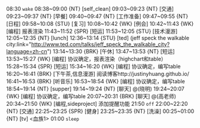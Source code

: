 08:30 `wake`
08:38~09:00 {NT} [self_clean]
09:03~09:23 {NT} [交通]
09:23~09:37 {NT} [早餐]
09:40~09:47 {NT} [工作准备]
09:47~09:55 {NT} [日程]
09:58~10:08 {STU} [复习]
10:08~10:42 {WK} [例会]
10:42~11:43 {WK} [编程] <WAUP> 报表渲染
11:43~11:52 {SPR} [短运]
11:53~12:05 {STU} [技术漫游]
12:05~12:35 {NT} [lunch]
12:36~13:14 {STU} [ted] <OTD> (jeff speck the walkable city:link="http://www.ted.com/talks/jeff_speck_the_walkable_city?language=zh-cn")
13:14~13:30 {BRK} [午休]
13:47~13:53 {NT} [短运]
13:53~15:27 {WK} [编程] <WAUP> 协议确定，报表渲染（highchart和table）
15:28~15:34 {SPR} [短运]
15:34~16:20 {WK} [编程] <WAUP> 协议确定，编写table
16:20~16:41 {BRK} [下午茶,信息漫游] 阅读博客http://justinyhuang.github.io/
16:41~16:53 {BRK} [听音乐]
16:53~18:54 {WK} [编程] <WAUP> 协议确定，编写table
18:54~19:14 {NT} [supper]
19:14~19:24 {NT} [聊天] @(晓明)
19:24~20:07 {WK} [编程] <WAUP> 协议确定，编写table
20:07~20:31 {BRK} [聊天] @(高老师)
20:34~21:50 {WK} [编程,sideproject] <life-time-tracker> 添加提醒功能
21:50 `off`
22:00~22:20 {NT} [交通]
22:25~23:25 {SPR} [健身]
23:25~23:35 {NT} [洗澡]
00:25~01:00 {NT} [tv] <血族1>
01:00 `sleep`